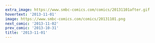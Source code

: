 ```yaml
---
extra_image: https://www.smbc-comics.com/comics/20131101after.gif
hovertext: '2013-11-01'
image: https://www.smbc-comics.com/comics/20131101.png
next_comic: '2013-11-02'
prev_comic: '2013-10-31'
title: '2013-11-01'
---
```


